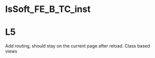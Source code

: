 # IsSoft_FE_B_TC_inst

# L5

Add routing, should stay on the current page after reload.
Class based views